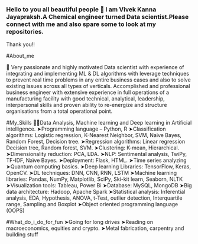 ### Hello to you all beautiful people 👋 I am Vivek Kanna Jayapraksh.A Chemical engineer turned Data scientist.Please connect with me and also spare some to look at my repositories.
Thank you!!

<!--
**vivekkanna26/vivekkanna26** is a ✨ _special_ ✨ repository because its `README.md` (this file) appears on your GitHub profile.

Here are some ideas to get you started:

- 🔭 I’m currently working on ...
- 🌱 I’m currently learning ...
- 👯 I’m looking to collaborate on ...
- 🤔 I’m looking for help with ...
- 💬 Ask me about ...
- 📫 How to reach me: ...
- 😄 Pronouns: ...
- ⚡ Fun fact: ...
-->

#About_me 

🙌 Very passionate and highly motivated Data scientist with experience of integrating and implementing  ML & DL algorithms with leverage techniques to prevent real time problems in any entire business cases and also to solve existing issues across all types of verticals.
Accomplished and professional business engineer with extensive experience in full operations of a manufacturing facility with good technical, analytical, leadership, interpersonal skills and proven ability to re-energize and structure organisations from a total operational point.




#My_Skills
🧑‍💻Data Analysis, Machine learning and Deep learning in Artificial intelligence. 
➤Programming language – Python, R
➤Classification algorithms: Logistic regression, K-Nearest Neighbor, SVM, Naive Bayes, Random Forest, Decision tree.
➤Regression algorithms: Linear regression Decision tree, Random forest, SVM.
➤Clustering: K-mean, Hierarchical. 
➤Dimensionality reduction: PCA, LDA. 
➤NLP: Sentimental analysis, TwiPy, TF-IDF, Naïve Bayes.
➤Deployment: Flask, HTML.
➤Time series analyzing
➤Quantum computing basics. 
➤Deep learning Libraries: TensorFlow, Keras, OpenCV.
➤DL techniques: DNN, CNN, RNN, LSTM
➤Machine learning libraries: Pandas, NumPy, Matplotlib, SciPy, Ski-kit learn, Seaborn, NLTK
➤Visualization tools: Tableau, Power Bi
➤Database: MySQL, MongoDB
➤Big data architecture: Hadoop, Apache Spark
➤Statistical analysis: Inferential analysis, EDA, Hypothesis, ANOVA, t-Test, outlier detection, Interquartile range, Sampling and Boxplot
➤Object oriented programming language (OOPS)



#What_do_i_do_for_fun
➤Going for long drives
➤Reading on macroeconomics, equities and crypto.
➤Metal fabrication, carpentry and building stuff
